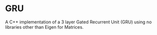 # GRU
A C++ implementation of a 3 layer Gated Recurrent Unit (GRU) using no libraries other than Eigen for Matrices.
